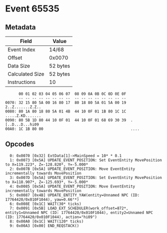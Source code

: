 # Event 65535

## Metadata

| Field           | Value    |
|-----------------|----------|
| Event Index     | 14/68    |
| Offset          | 0x0070   |
| Data Size       | 52 bytes |
| Calculated Size | 52 bytes |
| Instructions    | 10       |

```
      00 01 02 03 04 05 06 07  08 09 0A 0B 0C 0D 0E 0F
      -- -- -- -- -- -- -- --  -- -- -- -- -- -- -- --
0070: 32 15 80 5A 00 16 80 17  80 18 80 5A 01 5A 00 19  2..Z.......Z.Z..
0080: 80 1A 80 18 80 5A 01 4B  44 10 0F 01 1B 80 1C 1C  .....Z.KD.......
0090: 80 5B 1D 80 44 10 0F 01  44 10 0F 01 68 69 30 39  .[..D...D...hi09
00A0: 1C 1B 80 00                                       ....            
```

## Opcodes

```
  0: 0x0070 [0x32] ExtData[1]->MainSpeed = 10* * 0.1
  1: 0x0073 [0x5A] UPDATE_EVENT_POSITION: Set EventEntity MovePosition to X=119.223*, Z=-128.820*, Y=-5.000*
  2: 0x007B [0x5A] UPDATE_EVENT_POSITION: Move EventEntity incrementally towards MovePosition
  3: 0x007D [0x5A] UPDATE_EVENT_POSITION: Set EventEntity MovePosition to X=118.907*, Z=-125.693*, Y=-5.000*
  4: 0x0085 [0x5A] UPDATE_EVENT_POSITION: Move EventEntity incrementally towards MovePosition
  5: 0x0087 [0x4B] UPDATE_ENTITY_YAW(entity=Unnamed NPC (ID: 17764420/0x010F1044), yaw=0.66°*)
  6: 0x008E [0x1C] WAIT(30* ticks)
  7: 0x0091 [0x5B] LOAD_EXT_SCHEDULER(work_offset=872*, entity1=Unnamed NPC (ID: 17764420/0x010F1044), entity2=Unnamed NPC (ID: 17764420/0x010F1044), action="hi09")
  8: 0x00A0 [0x1C] WAIT(120* ticks)
  9: 0x00A3 [0x00] END_REQSTACK()
```
